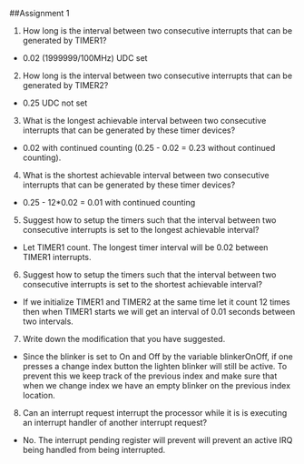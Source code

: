 ##Assignment 1
1. How long is the interval between two consecutive interrupts that can be generated by TIMER1?
  * 0.02 (1999999/100MHz) UDC set
  
2. How long is the interval between two consecutive interrupts that can be generated by TIMER2?
 * 0.25 UDC not set

3. What is the longest achievable interval between two consecutive interrupts that can be generated by these timer devices?
 * 0.02 with continued counting (0.25 - 0.02 = 0.23 without continued counting). 
 
4. What is the shortest achievable interval between two consecutive interrupts that can be generated by these timer devices?
 * 0.25 - 12*0.02 = 0.01 with continued counting
 
5. Suggest how to setup the timers such that the interval between two consecutive interrupts is set to the longest achievable interval?
 * Let TIMER1 count. The longest timer interval will be 0.02 between TIMER1 interrupts.
 
6. Suggest how to setup the timers such that the interval between two consecutive interrupts is set to the shortest achievable interval?
 * If we initialize TIMER1 and TIMER2 at the same time let it count 12 times then when TIMER1 starts we will get an interval of 0.01 seconds between two intervals.
 
7.  Write down the modification that you have suggested.
 * Since the blinker is set to On and Off by the variable blinkerOnOff, if one presses a change index button the lighten blinker will still be active. To prevent this we keep track of the previous index and make sure that when we change index we have an empty blinker on the previous index location.
 
8. Can an interrupt request interrupt the processor while it is is executing an interrupt handler of another interrupt request?  
 * No. The interrupt pending register will prevent will prevent an active IRQ being handled from being interrupted.
 
 
